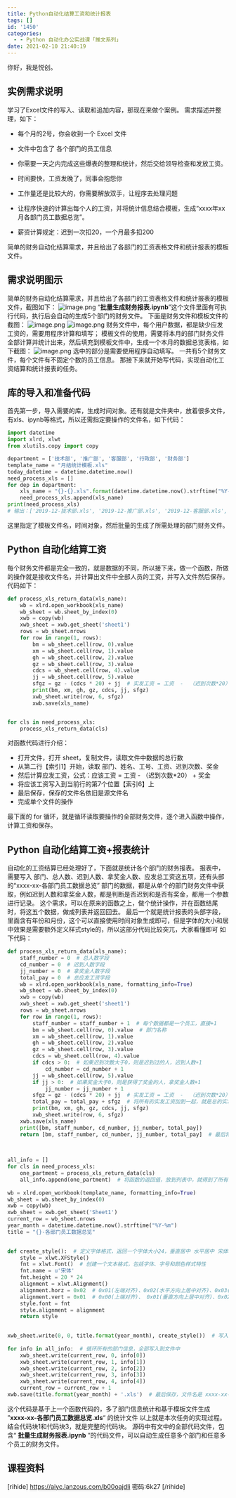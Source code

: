 ```yaml
---
title: Python自动化结算工资和统计报表
tags: []
id: '1450'
categories:
  - - Python 自动化办公实战课「推文系列」
date: 2021-02-10 21:40:19
---
```


你好，我是悦创。

## 实例需求说明

学习了Excel文件的写入、读取和追加内容，那现在来做个案例。 需求描述并整理，如下：

*   每个月的2号，你会收到一个 Excel 文件
*   文件中包含了 各个部门的员工信息
*   你需要一天之内完成这些爆表的整理和统计，然后交给领导检查和发放工资。
*   时间要快，工资发晚了，同事会抱怨你
*   工作量还是比较大的，你需要解放双手，让程序去处理问题
    
*   让程序快速的计算出每个人的工资，并将统计信息结合模板，生成“xxxx年xx月各部门员工数据总览”。
    
*   薪资计算规定：迟到一次扣20，一个月最多扣200
    

简单的财务自动化结算需求，并且给出了各部门的工资表格文件和统计报表的模板文件。

## 需求说明图示

简单的财务自动化结算需求，并且给出了各部门的工资表格文件和统计报表的模板文件，截图如下： ![image.png](https://img-blog.csdnimg.cn/img_convert/016dc3d11193c280e04d5e7dc5c1e6c5.png) “**批量生成财务报表.ipynb**”这个文件里面有可执行代码，执行后会自动的生成5个部门的财务文件。 下面是财务文件和模板文件的截图： ![image.png](https://img-blog.csdnimg.cn/img_convert/40fe039f911512067dbf46180c0c8a06.png) ![image.png](https://img-blog.csdnimg.cn/img_convert/f9b93f5716b8d47b049eea8bc2031771.png) 财务文件中，每个用户数据，都是缺少应发工资的，需要用程序计算和填写； 模板文件的使用，需要将本月的部门财务文件全部计算并统计出来，然后填充到模板文件中，生成一个本月的数据总览表格，如下截图： ![image.png](https://img-blog.csdnimg.cn/img_convert/ca99e1ebc6eb1108cdec8dfe29a132bc.png) 选中的部分是需要使用程序自动填写。 一共有5个财务文件，每个文件有不固定个数的员工信息。 那接下来就开始写代码，实现自动化工资结算和统计报表的任务。

## 库的导入和准备代码

首先第一步，导入需要的库，生成时间对象。还有就是文件夹中，放着很多文件，有xls、ipynb等格式，所以还需指定要操作的文件名，如下代码：

```python
import datetime
import xlrd, xlwt
from xlutils.copy import copy

department = ['技术部', '推广部', '客服部', '行政部', '财务部']
template_name = "月结统计模板.xls"
today_datetime = datetime.datetime.now()
need_process_xls = []
for dep in department:
    xls_name = "{}-{}.xls".format(datetime.datetime.now().strftime("%Y-%m"), dep)
    need_process_xls.append(xls_name)
print(need_process_xls)
# 输出：['2019-12-技术部.xls', '2019-12-推广部.xls', '2019-12-客服部.xls', '2019-12-行政部.xls', '2019-12-财务部.xls']
```

这里指定了模板文件名，时间对象，然后批量的生成了所需处理的部门财务文件。

## Python 自动化结算工资

每个财务文件都是完全一致的，就是数据的不同，所以接下来，做一个函数，所做的操作就是接收文件名，并计算出文件中全部人员的工资，并写入文件然后保存。代码如下：

```python
def process_xls_return_data(xls_name):
    wb = xlrd.open_workbook(xls_name)
    wb_sheet = wb.sheet_by_index(0)
    xwb = copy(wb)
    xwb_sheet = xwb.get_sheet('sheet1')
    rows = wb_sheet.nrows
    for row in range(1, rows):
        bm = wb_sheet.cell(row, 0).value
        xm = wb_sheet.cell(row, 1).value
        gh = wb_sheet.cell(row, 2).value
        gz = wb_sheet.cell(row, 3).value
        cdcs = wb_sheet.cell(row, 4).value
        jj = wb_sheet.cell(row, 5).value
        sfgz = gz - (cdcs * 20) + jj  # 实发工资 = 工资  -  （迟到次数*20）  +  奖金
        print(bm, xm, gh, gz, cdcs, jj, sfgz)
        xwb_sheet.write(row, 6, sfgz)
        xwb.save(xls_name)


for cls in need_process_xls:
    process_xls_return_data(cls)
```

对函数代码进行介绍：

*   打开文件，打开 sheet，复制文件，读取文件中数据的总行数
*   从第二行【索引1】开始，读取 部门、姓名、工号、工资、迟到次数、奖金
*   然后计算应发工资，公式：应该工资 = 工资 - （迟到次数\*20） + 奖金
*   将应该工资写入到当前行的第7个位置【索引6】上
*   最后保存，保存的文件名依旧是源文件名
*   完成单个文件的操作

最下面的 for 循环，就是循环读取要操作的全部财务文件，逐个进入函数中操作，计算工资和保存。

## Python 自动化结算工资+报表统计

自动化的工资结算已经处理好了，下面就是统计各个部门的财务报表。 报表中，需要写入 部门、总人数、迟到人数、拿奖金人数、应发总工资这五项，还有头部的“xxxx-xx-各部门员工数据总览” 部门的数据，都是从单个的部门财务文件中获取，例如迟到人数和拿奖金人数，都是判断是否迟到和是否有奖金，都用一个参数进行记录。 这个需求，可以在原来的函数之上，做个统计操作，并在函数结尾时，将这五个数据，做成列表并返回回去。 最后一个就是统计报表的头部字段，里面含有年份和月份，这个可以直接使用时间对象生成即可，但是字体的大小和居中效果是需要额外定义样式style的，所以这部分代码比较突兀，大家看懂即可 如下代码：

```python
def process_xls_return_data(xls_name):
    staff_number = 0  # 总人数字段
    cd_number = 0  # 迟到人数字段
    jj_number = 0  # 拿奖金人数字段
    total_pay = 0  # 总应发工资字段
    wb = xlrd.open_workbook(xls_name, formatting_info=True)
    wb_sheet = wb.sheet_by_index(0)
    xwb = copy(wb)
    xwb_sheet = xwb.get_sheet('sheet1')
    rows = wb_sheet.nrows
    for row in range(1, rows):
        staff_number = staff_number + 1  # 每个数据都是一个员工，直接+1
        bm = wb_sheet.cell(row, 0).value  # 部门名称
        xm = wb_sheet.cell(row, 1).value
        gh = wb_sheet.cell(row, 2).value
        gz = wb_sheet.cell(row, 3).value
        cdcs = wb_sheet.cell(row, 4).value
        if cdcs > 0:  # 如果迟到次数大于0，则是迟到过的人，迟到人数+1
            cd_number = cd_number + 1
        jj = wb_sheet.cell(row, 5).value
        if jj > 0:  # 如果奖金大于0，则是获得了奖金的人，拿奖金人数+1
            jj_number = jj_number + 1
        sfgz = gz - (cdcs * 20) + jj  # 实发工资 = 工资  -  （迟到次数*20）  +  奖金
        total_pay = total_pay + sfgz  # 将所有的实发工资加到一起，就是总的实发工资
        print(bm, xm, gh, gz, cdcs, jj, sfgz)
        xwb_sheet.write(row, 6, sfgz)
    xwb.save(xls_name)
    print([bm, staff_number, cd_number, jj_number, total_pay])
    return [bm, staff_number, cd_number, jj_number, total_pay]  # 最后将部门 总人数  总迟到人数  总拿奖金人数  总实发工资做成列表，一并返回

​
​
all_info = []
for cls in need_process_xls:
    one_partment = process_xls_return_data(cls)
    all_info.append(one_partment)  # 将函数的返回值，放到列表中，就得到了所有部门的统计信息
​
wb = xlrd.open_workbook(template_name, formatting_info=True)
wb_sheet = wb.sheet_by_index(0)
xwb = copy(wb)
xwb_sheet = xwb.get_sheet('Sheet1')
current_row = wb_sheet.nrows
year_month = datetime.datetime.now().strftime("%Y-%m")
title = "{}-各部门员工数据总览"
​

def create_style():  # 定义字体格式，返回一个字体大小24，垂直居中 水平居中 宋体格式 的样式
    style = xlwt.XFStyle()
    fnt = xlwt.Font()  # 创建一个文本格式，包括字体、字号和颜色样式特性
    fnt.name = u'宋体'
    fnt.height = 20 * 24
    alignment = xlwt.Alignment()
    alignment.horz = 0x02  # 0x01(左端对齐)、0x02(水平方向上居中对齐)、0x03(右端对齐)
    alignment.vert = 0x01  # 0x00(上端对齐)、 0x01(垂直方向上居中对齐)、0x02(底端对齐)
    style.font = fnt
    style.alignment = alignment
    return style

​
xwb_sheet.write(0, 0, title.format(year_month), create_style())  # 写入头部标题，内容是“xxxx-xx-各部门员工数据总览”，样式是 宋体 大小24 垂直水平居中
​
for info in all_info:  # 循环所有的部门信息，全部写入到文件中
    xwb_sheet.write(current_row, 0, info[0])
    xwb_sheet.write(current_row, 1, info[1])
    xwb_sheet.write(current_row, 2, info[2])
    xwb_sheet.write(current_row, 3, info[3])
    xwb_sheet.write(current_row, 4, info[4])
    current_row = current_row + 1
xwb.save(title.format(year_month) + '.xls')  # 最后保存，文件名是 xxxx-xx-各部门员工数据总览.xls
```

这个代码是基于上一个函数代码的，多了部门信息统计和基于模板文件生成 ”**xxxx-xx-各部门员工数据总览.xls**“ 的统计文件 以上就是本次任务的实现过程。结合代码块1和代码块3，就是完整的代码块。 源码中有文中的全部代码文件，包含“ **批量生成财务报表.ipynb** ”的代码文件，可以自动生成任意多个部门和任意多个员工的财务文件。

## 课程资料

\[rihide\] https://aiyc.lanzous.com/b00oajdli 密码:6k27 \[/rihide\]